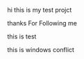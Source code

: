 hi this is my test projct

thanks For Following me


this is test











this is windows conflict
